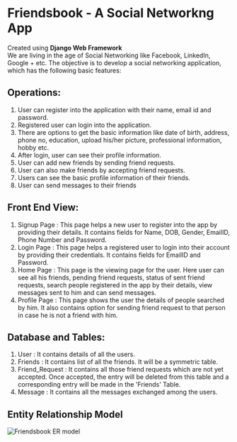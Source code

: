 # Friendsbook - A Social Networkng App
Created using <b>Django Web Framework</b><br/>
We are living in the age of Social Networking like Facebook, LinkedIn, Google + etc. The objective is to develop a social networking application, which has the following basic features:

## Operations:

1. User can register into the application with their name, email id and password.
2. Registered user can login into the application.
3. There are options to get the basic information like date of birth, address, phone no, education, upload his/her picture, professional information, hobby etc.
4. After login, user can see their profile information.
5. User can add new friends by sending friend requests.
6. User can also make friends by accepting friend requests.
7. Users can see the basic profile information of their friends.
8. User can send messages to their friends

## Front End View:

1. Signup Page : This page helps a new user to register into the app by providing their details. It contains fields for Name, DOB, Gender, EmailID, Phone Number and Password.
2. Login Page : This page helps a registered user to login into their account by providing their credentials. It contains fields for EmailID and Password.
3. Home Page : This page is the viewing page for the user. Here user can see all his friends, pending friend requests, status of sent friend requests, search people registered in the app by their details, view messages sent to him and can send messages.
4. Profile Page : This page shows the user the details of people searched by him. It also contains option for sending friend request to that person in case he is not a friend with him.

## Database and Tables:

1. User : It contains details of all the users.
2. Friends : It contains list of all the friends. It will be a symmetric table.
3. Friend_Request : It contains all those friend requests which are not yet accepted. Once accepted, the entry will be deleted from this table and a corresponding entry will be made in the 'Friends' Table.
4. Message : It contains all the messages exchanged among the users.

## Entity Relationship Model
<img src="https://github.com/himanshu746/friendsbook/blob/master/er_model_friendsbook.png" alt="Friendsbook ER model" title = "Friendsbook ER Model" />
